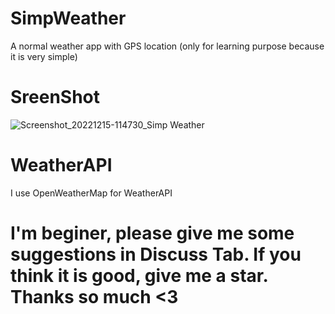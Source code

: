 # SimpWeather
A normal weather app with GPS location (only for learning purpose because it is very simple)

# SreenShot
![Screenshot_20221215-114730_Simp Weather](https://user-images.githubusercontent.com/113747128/207775556-dc49c5e5-21c0-4b4f-b59d-4dc010168fb8.png)

# WeatherAPI
I use OpenWeatherMap for WeatherAPI

# I'm beginer, please give me some suggestions in Discuss Tab. If you think it is good, give me a star. Thanks so much <3
